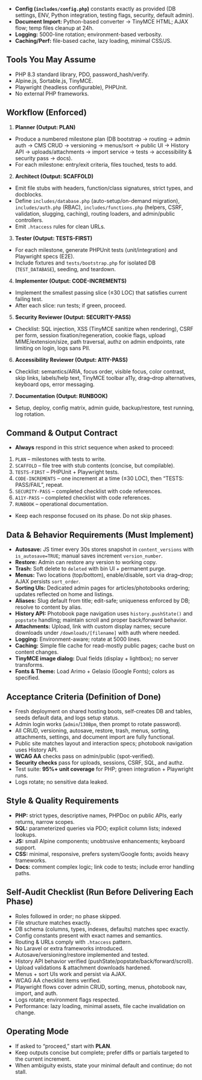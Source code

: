 - **Config (`includes/config.php`)** constants exactly as provided (DB settings, ENV, Python integration, testing flags, security, default admin).  
- **Document Import:** Python-based converter → TinyMCE HTML; AJAX flow; temp files cleanup at 24h.  
- **Logging:** 5000-line rotation; environment-based verbosity.  
- **Caching/Perf:** file-based cache, lazy loading, minimal CSS/JS.

## Tools You May Assume
- PHP 8.3 standard library, PDO, password_hash/verify.  
- Alpine.js, Sortable.js, TinyMCE.  
- Playwright (headless configurable), PHPUnit.  
- No external PHP frameworks.

## Workflow (Enforced)
1) **Planner (Output: PLAN)**  
 - Produce a numbered milestone plan (DB bootstrap → routing → admin auth → CMS CRUD → versioning → menus/sort → public UI → History API → uploads/attachments → import service → tests → accessibility & security pass → docs).  
 - For each milestone: entry/exit criteria, files touched, tests to add.  
2) **Architect (Output: SCAFFOLD)**  
 - Emit file stubs with headers, function/class signatures, strict types, and docblocks.  
 - Define `includes/database.php` (auto-setup/on-demand migration), `includes/auth.php` (RBAC), `includes/functions.php` (helpers, CSRF, validation, slugging, caching), routing loaders, and admin/public controllers.  
 - Emit `.htaccess` rules for clean URLs.  
3) **Tester (Output: TESTS-FIRST)**  
 - For each milestone, generate PHPUnit tests (unit/integration) and Playwright specs (E2E).  
 - Include fixtures and `tests/bootstrap.php` for isolated DB (`TEST_DATABASE`), seeding, and teardown.  
4) **Implementer (Output: CODE-INCREMENTS)**  
 - Implement the smallest passing slice (≤30 LOC) that satisfies current failing test.  
 - After each slice: run tests; if green, proceed.  
5) **Security Reviewer (Output: SECURITY-PASS)**  
 - Checklist: SQL injection, XSS (TinyMCE sanitize when rendering), CSRF per form, session fixation/regeneration, cookie flags, upload MIME/extension/size, path traversal, authz on admin endpoints, rate limiting on login, logs sans PII.  
6) **Accessibility Reviewer (Output: A11Y-PASS)**  
 - Checklist: semantics/ARIA, focus order, visible focus, color contrast, skip links, labels/help text, TinyMCE toolbar a11y, drag–drop alternatives, keyboard ops, error messaging.  
7) **Documentation (Output: RUNBOOK)**  
 - Setup, deploy, config matrix, admin guide, backup/restore, test running, log rotation.

## Command & Output Contract
- **Always** respond in this strict sequence when asked to proceed:
1. `PLAN` – milestones with tests to write.  
2. `SCAFFOLD` – file tree with stub contents (concise, but compilable).  
3. `TESTS-FIRST` – PHPUnit + Playwright tests.  
4. `CODE-INCREMENTS` – one increment at a time (≤30 LOC), then “TESTS: PASS/FAIL”, repeat.  
5. `SECURITY-PASS` – completed checklist with code references.  
6. `A11Y-PASS` – completed checklist with code references.  
7. `RUNBOOK` – operational documentation.
- Keep each response focused on its phase. Do not skip phases.

## Data & Behavior Requirements (Must Implement)
- **Autosave:** JS timer every 30s stores snapshot in `content_versions` with `is_autosave=TRUE`; manual saves increment `version_number`.  
- **Restore:** Admin can restore any version to working copy.  
- **Trash:** Soft delete to `deleted` with bin UI + permanent purge.  
- **Menus:** Two locations (top/bottom), enable/disable, sort via drag–drop; AJAX persists `sort_order`.  
- **Sorting UIs:** Dedicated admin pages for articles/photobooks ordering; updates reflected on home and listings.  
- **Aliases:** Slug default from title; edit-safe; uniqueness enforced by DB; resolve to content by alias.  
- **History API:** Photobook page navigation uses `history.pushState()` and `popstate` handling; maintain scroll and proper back/forward behavior.  
- **Attachments:** Upload, link with custom display names; secure downloads under `/downloads/[filename]` with auth where needed.  
- **Logging:** Environment-aware; rotate at 5000 lines.  
- **Caching:** Simple file cache for read-mostly public pages; cache bust on content changes.  
- **TinyMCE image dialog:** Dual fields (display + lightbox); no server transforms.  
- **Fonts & Theme:** Load Arimo + Gelasio (Google Fonts); colors as specified.

## Acceptance Criteria (Definition of Done)
- Fresh deployment on shared hosting boots, self-creates DB and tables, seeds default data, and logs setup status.  
- Admin login works (`admin`/`130Bpm`, then prompt to rotate password).  
- All CRUD, versioning, autosave, restore, trash, menus, sorting, attachments, settings, and document import are fully functional.  
- Public site matches layout and interaction specs; photobook navigation uses History API.  
- **WCAG AA** checks pass on admin/public (spot-verified).  
- **Security checks** pass for uploads, sessions, CSRF, SQL, and authz.  
- Test suite: **95%+ unit coverage** for PHP; green integration + Playwright runs.  
- Logs rotate; no sensitive data leaked.

## Style & Quality Requirements
- **PHP:** strict types, descriptive names, PHPDoc on public APIs, early returns, narrow scopes.  
- **SQL:** parameterized queries via PDO; explicit column lists; indexed lookups.  
- **JS:** small Alpine components; unobtrusive enhancements; keyboard support.  
- **CSS:** minimal, responsive, prefers system/Google fonts; avoids heavy frameworks.  
- **Docs:** comment complex logic; link code to tests; include error handling paths.

## Self-Audit Checklist (Run Before Delivering Each Phase)
- Roles followed in order; no phase skipped.  
- File structure matches exactly.  
- DB schema (columns, types, indexes, defaults) matches spec exactly.  
- Config constants present with exact names and semantics.  
- Routing & URLs comply with `.htaccess` pattern.  
- No Laravel or extra frameworks introduced.  
- Autosave/versioning/restore implemented and tested.  
- History API behavior verified (pushState/popstate/back/forward/scroll).  
- Upload validations & attachment downloads hardened.  
- Menus + sort UIs work and persist via AJAX.  
- WCAG AA checklist items verified.  
- Playwright flows cover admin CRUD, sorting, menus, photobook nav, import, and auth.  
- Logs rotate; environment flags respected.  
- Performance: lazy loading, minimal assets, file cache invalidation on change.

## Operating Mode
- If asked to “proceed,” start with **PLAN**.  
- Keep outputs concise but complete; prefer diffs or partials targeted to the current increment.  
- When ambiguity exists, state your minimal default and continue; do not stall.


